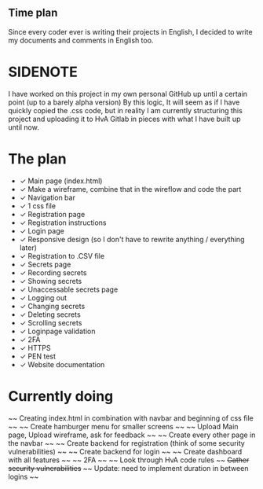 ## Time plan

Since every coder ever is writing their projects in English, I decided to write my documents and comments in English too.

# SIDENOTE

I have worked on this project in my own personal GitHub up until a certain point (up to a barely alpha version)
By this logic, It will seem as if I have quickly copied the .css code, but in reality I am currently structuring this project and uploading it to HvA Gitlab
in pieces with what I have built up until now.

# The plan

- ✓ Main page (index.html)
- ✓ Make a wireframe, combine that in the wireflow and code the part
- ✓ Navigation bar
- ✓ 1 css file
- ✓ Registration page
- ✓ Registration instructions
- ✓ Login page
- ✓ Responsive design (so I don't have to rewrite anything / everything later)
- ✓ Registration to .CSV file
- ✓ Secrets page
- ✓ Recording secrets
- ✓ Showing secrets
- ✓ Unaccessable secrets page
- ✓ Logging out
- ✓ Changing secrets
- ✓ Deleting secrets
- ✓ Scrolling secrets
- ✓ Loginpage validation
- ✓ 2FA
- ✓ HTTPS
- ✓ PEN test
- ✓ Website documentation

# Currently doing

~~ Creating index.html in combination with navbar and beginning of css file ~~
~~ Create hamburger menu for smaller screens ~~
~~ Upload Main page, Upload wireframe, ask for feedback ~~
~~ Create every other page in the navbar ~~
~~ Create backend for registration (think of some security vulnerabilities) ~~
~~ Create backend for login ~~
~~ Create dashboard with all features ~~
~~ 2FA ~~
~~ Look through HvA code rules ~~
~~Gather security vulnerabilities~~
~~ Update: need to implement duration in between logins ~~